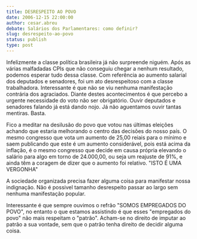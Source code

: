 ```yaml
---
title: DESRESPEITO AO POVO
date: 2006-12-15 22:00:00
author: cesar.abreu
debate: Salários dos Parlamentares: como definir?
slug: desrespeito-ao-povo
status: publish 
type: post
---
```


Infelizmente a classe política brasileira já não surpreende niguém. Após as várias malfadadas CPIs que não conseguiu chegar a nenhum resultado, podemos esperar tudo dessa classe. Com referência ao aumento salarial dos deputados e senadores, foi um ato desrespeitoso com a classe trabalhadora. Interessante é que não se viu nenhuma manifestação contrária dos agraciados. Diante destes acontecimentos é que percebo a urgente necessidade do voto não ser obrigatório. Ouvir deputados e senadores falando já está dando nojo. Já não aguentamos ouvir tantas mentiras. Basta.   

Fico a meditar na desilusão do povo que votou nas últimas eleições achando que estaria melhorando o centro das decisões do nosso país. O mesmo congresso que vota um aumento de 25,00 reiais para o mínimo e saem publicando que este é um aumento considerável, pois está acima da inflação, é o mesmo congresso que decide em causa própria elevando o salário para algo em torno de 24.000,00, ou seja um reajuste de 91%, e ainda têm a coragem de dizer que o aumento foi relativo. "ISTO É UMA VERGONHA"  

A sociedade organizada precisa fazer alguma coisa para manifestar nossa indignação. Não é possivel tamanho desrespeito passar ao largo sem nenhuma manifestação popular.  

Interessante é que sempre ouvimos o refrão "SOMOS EMPREGADOS DO POVO", no entanto o que estamos assistindo é que esses "empregados do povo" não mais respeitam o "patrão". Acham-se no direito de imputar ao patrão a sua vontade, sem que o patrão tenha direito de decidir alguma coisa.

